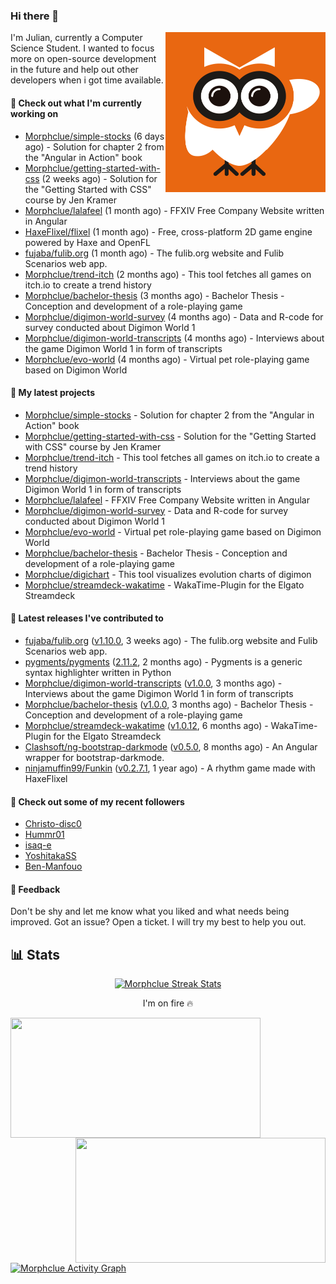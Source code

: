 ### Hi there 👋


<img align="right" src="https://github.com/Morphclue/Morphclue/blob/master/assets/animated-logo.gif" alt="Animated Logo" width="256" height="256" />
I'm Julian, currently a Computer Science Student. 
I wanted to focus more on open-source development in the future and help out other developers when i got time available.

#### 👷 Check out what I'm currently working on

- [Morphclue/simple-stocks](https://github.com/Morphclue/simple-stocks) (6 days ago) - Solution for chapter 2 from the &#34;Angular in Action&#34; book
- [Morphclue/getting-started-with-css](https://github.com/Morphclue/getting-started-with-css) (2 weeks ago) - Solution for the &#34;Getting Started with CSS&#34; course by Jen Kramer
- [Morphclue/lalafeel](https://github.com/Morphclue/lalafeel) (1 month ago) - FFXIV Free Company Website written in Angular
- [HaxeFlixel/flixel](https://github.com/HaxeFlixel/flixel) (1 month ago) - Free, cross-platform 2D game engine powered by Haxe and OpenFL
- [fujaba/fulib.org](https://github.com/fujaba/fulib.org) (1 month ago) - The fulib.org website and Fulib Scenarios web app.
- [Morphclue/trend-itch](https://github.com/Morphclue/trend-itch) (2 months ago) - This tool fetches all games on itch.io to create a trend history
- [Morphclue/bachelor-thesis](https://github.com/Morphclue/bachelor-thesis) (3 months ago) - Bachelor Thesis - Conception and development of a role-playing game
- [Morphclue/digimon-world-survey](https://github.com/Morphclue/digimon-world-survey) (4 months ago) - Data and R-code for survey conducted about Digimon World 1
- [Morphclue/digimon-world-transcripts](https://github.com/Morphclue/digimon-world-transcripts) (4 months ago) - Interviews about the game Digimon World 1 in form of transcripts
- [Morphclue/evo-world](https://github.com/Morphclue/evo-world) (4 months ago) - Virtual pet role-playing game based on Digimon World

#### 🌱 My latest projects

- [Morphclue/simple-stocks](https://github.com/Morphclue/simple-stocks) - Solution for chapter 2 from the &#34;Angular in Action&#34; book
- [Morphclue/getting-started-with-css](https://github.com/Morphclue/getting-started-with-css) - Solution for the &#34;Getting Started with CSS&#34; course by Jen Kramer
- [Morphclue/trend-itch](https://github.com/Morphclue/trend-itch) - This tool fetches all games on itch.io to create a trend history
- [Morphclue/digimon-world-transcripts](https://github.com/Morphclue/digimon-world-transcripts) - Interviews about the game Digimon World 1 in form of transcripts
- [Morphclue/lalafeel](https://github.com/Morphclue/lalafeel) - FFXIV Free Company Website written in Angular
- [Morphclue/digimon-world-survey](https://github.com/Morphclue/digimon-world-survey) - Data and R-code for survey conducted about Digimon World 1
- [Morphclue/evo-world](https://github.com/Morphclue/evo-world) - Virtual pet role-playing game based on Digimon World
- [Morphclue/bachelor-thesis](https://github.com/Morphclue/bachelor-thesis) - Bachelor Thesis - Conception and development of a role-playing game
- [Morphclue/digichart](https://github.com/Morphclue/digichart) - This tool visualizes evolution charts of digimon
- [Morphclue/streamdeck-wakatime](https://github.com/Morphclue/streamdeck-wakatime) - WakaTime-Plugin for the Elgato Streamdeck 

#### 🔭 Latest releases I've contributed to

- [fujaba/fulib.org](https://github.com/fujaba/fulib.org) ([v1.10.0](https://github.com/fujaba/fulib.org/releases/tag/v1.10.0), 3 weeks ago) - The fulib.org website and Fulib Scenarios web app.
- [pygments/pygments](https://github.com/pygments/pygments) ([2.11.2](https://github.com/pygments/pygments/releases/tag/2.11.2), 2 months ago) - Pygments is a generic syntax highlighter written in Python
- [Morphclue/digimon-world-transcripts](https://github.com/Morphclue/digimon-world-transcripts) ([v1.0.0](https://github.com/Morphclue/digimon-world-transcripts/releases/tag/v1.0.0), 3 months ago) - Interviews about the game Digimon World 1 in form of transcripts
- [Morphclue/bachelor-thesis](https://github.com/Morphclue/bachelor-thesis) ([v1.0.0](https://github.com/Morphclue/bachelor-thesis/releases/tag/v1.0.0), 3 months ago) - Bachelor Thesis - Conception and development of a role-playing game
- [Morphclue/streamdeck-wakatime](https://github.com/Morphclue/streamdeck-wakatime) ([v1.0.12](https://github.com/Morphclue/streamdeck-wakatime/releases/tag/v1.0.12), 6 months ago) - WakaTime-Plugin for the Elgato Streamdeck 
- [Clashsoft/ng-bootstrap-darkmode](https://github.com/Clashsoft/ng-bootstrap-darkmode) ([v0.5.0](https://github.com/Clashsoft/ng-bootstrap-darkmode/releases/tag/v0.5.0), 8 months ago) - An Angular wrapper for bootstrap-darkmode.
- [ninjamuffin99/Funkin](https://github.com/ninjamuffin99/Funkin) ([v0.2.7.1](https://github.com/ninjamuffin99/Funkin/releases/tag/v0.2.7.1), 1 year ago) - A rhythm game made with HaxeFlixel

#### 👯 Check out some of my recent followers

- [Christo-disc0](https://github.com/Christo-disc0)
- [Hummr01](https://github.com/Hummr01)
- [isaq-e](https://github.com/isaq-e)
- [YoshitakaSS](https://github.com/YoshitakaSS)
- [Ben-Manfouo](https://github.com/Ben-Manfouo)

#### 💬 Feedback
Don't be shy and let me know what you liked and what needs being improved. 
Got an issue? Open a ticket. I will try my best to help you out.

## 📊 Stats

<p align="center">
  <a href="https://github.com/DenverCoder1/github-readme-streak-stats">
    <img title="🔥 Streak Stats" alt="Morphclue Streak Stats" src="http://github-readme-streak-stats.herokuapp.com?user=Morphclue&theme=dark"/>
  </a>
  <p align="center">I'm on fire 🔥</p>
</p>


<a href="https://github.com/anuraghazra/github-readme-stats">
  <img align="left" 
  src="https://github-readme-stats.vercel.app/api?username=Morphclue&show_icons=true&theme=dark&count_private=true&icon_color=0075ff&include_all_commits=true&custom_title=Morphclue%27s+GitHub+Stats"
  height="192px" width="400px"/>
</a>
<a href="https://github.com/anuraghazra/github-readme-stats">
  <img align="right" src="https://github-readme-stats.vercel.app/api/wakatime?username=Morphclue&theme=dark&layout=compact&langs_count=10" height="200px" width="400px"/>
</a>



<a href="https://github.com/ashutosh00710/github-readme-activity-graph"><img alt="Morphclue Activity Graph" 
src="https://activity-graph.herokuapp.com/graph?username=Morphclue&bg_color=141414&color=FFFFFF&line=ea8204&point=c3c3c3&hide_border=true" /></a>
